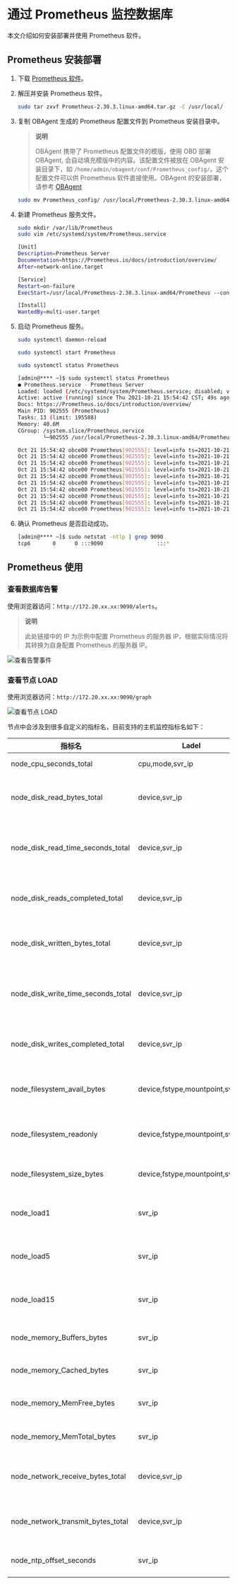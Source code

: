 # 通过 Prometheus 监控数据库

本文介绍如何安装部署并使用 Prometheus 软件。

## Prometheus 安装部署

1. 下载 [Prometheus 软件](https://Prometheus.io/download/)。

2. 解压并安装 Prometheus 软件。

    ```bash
    sudo tar zxvf Prometheus-2.30.3.linux-amd64.tar.gz -C /usr/local/
    ```

3. 复制 OBAgent 生成的 Prometheus 配置文件到 Prometheus 安装目录中。

    >**说明**
    >
    >OBAgent 携带了 Prometheus 配置文件的模版，使用 OBD 部署 OBAgent, 会自动填充模版中的内容。该配置文件被放在 OBAgent 安装目录下，如 `/home/admin/obagent/conf/Prometheus_config/`。这个配置文件可以供 Prometheus 软件直接使用。OBAgent 的安装部署，请参考 [OBAgent](../../../18.supporting-tools/2.ob-agent/3.install-and-deploy-obagent/1.install-obagent.md)

    ```bash
    sudo mv Prometheus_config/ /usr/local/Prometheus-2.30.3.linux-amd64/
    ```

4. 新建 Prometheus 服务文件。

    ```bash
    sudo mkdir /var/lib/Prometheus
    sudo vim /etc/systemd/system/Prometheus.service

    [Unit]
    Description=Prometheus Server
    Documentation=https://Prometheus.io/docs/introduction/overview/
    After=network-online.target

    [Service]
    Restart=on-failure
    ExecStart=/usr/local/Prometheus-2.30.3.linux-amd64/Prometheus --config.file=/usr/local/Prometheus-2.30.3.linux-amd64/Prometheus_config/Prometheus.yaml --storage.tsdb.path=/var/lib/Prometheus --web.enable-lifecycle --web.external-url=http://172.20.xx.xx:9090

    [Install]
    WantedBy=multi-user.target
    ```

5. 启动 Prometheus 服务。

    ```bash
    sudo systemctl daemon-reload

    sudo systemctl start Prometheus

    sudo systemctl status Prometheus

    [admin@**** ~]$ sudo systemctl status Prometheus
    ● Prometheus.service - Prometheus Server
    Loaded: loaded (/etc/systemd/system/Prometheus.service; disabled; vendor preset: disabled)
    Active: active (running) since Thu 2021-10-21 15:54:42 CST; 49s ago
    Docs: https://Prometheus.io/docs/introduction/overview/
    Main PID: 902555 (Prometheus)
    Tasks: 13 (limit: 195588)
    Memory: 40.6M
    CGroup: /system.slice/Prometheus.service
            └─902555 /usr/local/Prometheus-2.30.3.linux-amd64/Prometheus --config.file=/usr/local/Prometheus-2.30.3.linux-amd64/Prometheus_config/Prometheus.yaml --storage.tsdb.path=/var/lib/Prometheus --web.enable-lifecycle --web.external-url=http://172.20.xx.xx:9090

    Oct 21 15:54:42 obce00 Prometheus[902555]: level=info ts=2021-10-21T07:54:42.275Z caller=head.go:479 component=tsdb msg="Replaying on-disk memory mappable chunks if any"
    Oct 21 15:54:42 obce00 Prometheus[902555]: level=info ts=2021-10-21T07:54:42.275Z caller=head.go:513 component=tsdb msg="On-disk memory mappable chunks replay completed" duration=2.127µs
    Oct 21 15:54:42 obce00 Prometheus[902555]: level=info ts=2021-10-21T07:54:42.275Z caller=head.go:519 component=tsdb msg="Replaying WAL, this may take a while"
    Oct 21 15:54:42 obce00 Prometheus[902555]: level=info ts=2021-10-21T07:54:42.275Z caller=head.go:590 component=tsdb msg="WAL segment loaded" segment=0 maxSegment=0
    Oct 21 15:54:42 obce00 Prometheus[902555]: level=info ts=2021-10-21T07:54:42.275Z caller=head.go:596 component=tsdb msg="WAL replay completed" checkpoint_replay_duration=39.378µs wal_replay_duration=185.207µs total_replay_duration=242.438µs
    Oct 21 15:54:42 obce00 Prometheus[902555]: level=info ts=2021-10-21T07:54:42.277Z caller=main.go:849 fs_type=XFS_SUPER_MAGIC
    Oct 21 15:54:42 obce00 Prometheus[902555]: level=info ts=2021-10-21T07:54:42.277Z caller=main.go:852 msg="TSDB started"
    Oct 21 15:54:42 obce00 Prometheus[902555]: level=info ts=2021-10-21T07:54:42.277Z caller=main.go:979 msg="Loading configuration file" filename=/usr/local/Prometheus-2.30.3.linux-amd64/Prometheus_config/Prometheus.yaml
    Oct 21 15:54:42 obce00 Prometheus[902555]: level=info ts=2021-10-21T07:54:42.281Z caller=main.go:1016 msg="Completed loading of configuration file" filename=/usr/local/Prometheus-2.30.3.linux-amd64/Prometheus_config/Prometheus.yaml totalDuration=4.630509ms db_storage=1>
    Oct 21 15:54:42 obce00 Prometheus[902555]: level=info ts=2021-10-21T07:54:42.281Z caller=main.go:794 msg="Server is ready to receive web requests."
    ```

6. 确认 Prometheus 是否启动成功。

    ```bash
    [admin@**** ~]$ sudo netstat -ntlp | grep 9090
    tcp6       0      0 :::9090                 :::*                    LISTEN      902555/Prometheus
    ```

## Prometheus 使用

### 查看数据库告警

使用浏览器访问：`http://172.20.xx.xx:9090/alerts`。

>**说明**
>
>此处链接中的 IP 为示例中配置 Prometheus 的服务器 IP，根据实际情况将其转换为自身配置 Prometheus 的服务器 IP。

![查看告警事件](https://obbusiness-private.oss-cn-shanghai.aliyuncs.com/doc/img/observer/V3.1.3/zh-CN/operation-and-maintenance-management/administrator-guide-monitoring-and-alerts/use-prometheus-to-monitor-databases.md/2.%E6%9F%A5%E7%9C%8B%E5%91%8A%E8%AD%A6%E4%BA%8B%E4%BB%B6.png)

### 查看节点 LOAD

使用浏览器访问：`http://172.20.xx.xx:9090/graph`

![查看节点 LOAD](https://obbusiness-private.oss-cn-shanghai.aliyuncs.com/doc/img/observer/V3.1.3/zh-CN/operation-and-maintenance-management/administrator-guide-monitoring-and-alerts/use-prometheus-to-monitor-databases.md/2.%E6%9F%A5%E7%9C%8B%E8%8A%82%E7%82%B9LOAD.png)

节点中会涉及到很多自定义的指标名，目前支持的主机监控指标名如下：

| 指标名 | Ladel | 描述 | 类型 |
| --- | --- | --- | --- |
| node_cpu_seconds_total | cpu,mode,svr_ip | CPU 时间 | counter |
| node_disk_read_bytes_total | device,svr_ip | 磁盘读取字节数 | counter |
| node_disk_read_time_seconds_total | device,svr_ip | 磁盘读取消耗总时间 | counter |
| node_disk_reads_completed_total | device,svr_ip | 磁盘读取完成次数 | counter |
| node_disk_written_bytes_total | device,svr_ip | 磁盘写入字节数 | counter |
| node_disk_write_time_seconds_total | device,svr_ip | 磁盘写入消耗总时间 | counter |
| node_disk_writes_completed_total | device,svr_ip | 磁盘写入完成次数 | counter |
| node_filesystem_avail_bytes | device,fstype,mountpoint,svr_ip | 文件系统可用大小 | gauge |
| node_filesystem_readonly | device,fstype,mountpoint,svr_ip | 文件系统是否只读 | gauge |
| node_filesystem_size_bytes | device,fstype,mountpoint,svr_ip | 文件系统大小 | gauge |
| node_load1 | svr_ip | 1 分钟平均 load | gauge |
| node_load5 | svr_ip | 5 分钟平均 load | gauge |
| node_load15 | svr_ip | 15 分钟平均 load | gauge |
| node_memory_Buffers_bytes | svr_ip | 内存 buffer 大小 | gauge |
| node_memory_Cached_bytes | svr_ip | 内存 cache 大小 | gauge |
| node_memory_MemFree_bytes | svr_ip | 内存 free 大小 | gauge |
| node_memory_MemTotal_bytes | svr_ip | 内存总大小 | gauge |
| node_network_receive_bytes_total | device,svr_ip | 网络接受总字节数 | counter |
| node_network_transmit_bytes_total | device,svr_ip | 网络发送总字节数 | counter |
| node_ntp_offset_seconds | svr_ip | NTP 时钟偏移 |  |
